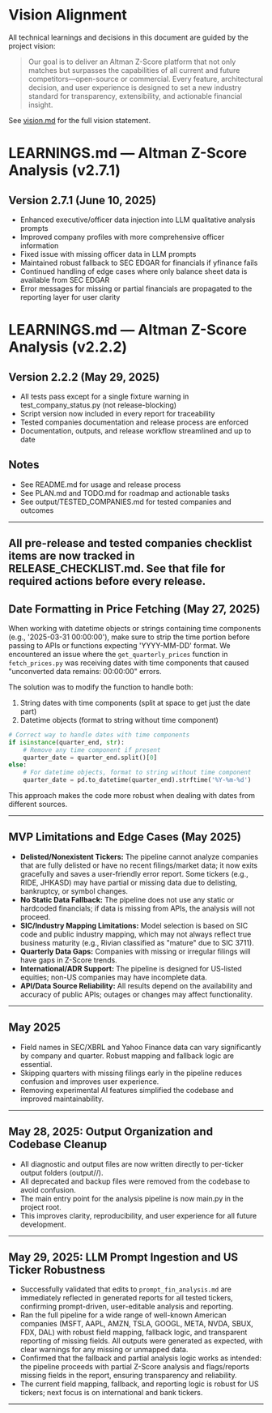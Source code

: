 # Vision Alignment

All technical learnings and decisions in this document are guided by the project vision:

> Our goal is to deliver an Altman Z-Score platform that not only matches but surpasses the capabilities of all current and future competitors—open-source or commercial. Every feature, architectural decision, and user experience is designed to set a new industry standard for transparency, extensibility, and actionable financial insight.

See [vision.md](./vision.md) for the full vision statement.

# LEARNINGS.md — Altman Z-Score Analysis (v2.7.1)

## Version 2.7.1 (June 10, 2025)
- Enhanced executive/officer data injection into LLM qualitative analysis prompts
- Improved company profiles with more comprehensive officer information
- Fixed issue with missing officer data in LLM prompts
- Maintained robust fallback to SEC EDGAR for financials if yfinance fails
- Continued handling of edge cases where only balance sheet data is available from SEC EDGAR
- Error messages for missing or partial financials are propagated to the reporting layer for user clarity

# LEARNINGS.md — Altman Z-Score Analysis (v2.2.2)

## Version 2.2.2 (May 29, 2025)
- All tests pass except for a single fixture warning in test_company_status.py (not release-blocking)
- Script version now included in every report for traceability
- Tested companies documentation and release process are enforced
- Documentation, outputs, and release workflow streamlined and up to date

## Notes
- See README.md for usage and release process
- See PLAN.md and TODO.md for roadmap and actionable tasks
- See output/TESTED_COMPANIES.md for tested companies and outcomes

---
All pre-release and tested companies checklist items are now tracked in RELEASE_CHECKLIST.md. See that file for required actions before every release.
---

## Date Formatting in Price Fetching (May 27, 2025)

When working with datetime objects or strings containing time components (e.g., '2025-03-31 00:00:00'), make sure to strip the time portion before passing to APIs or functions expecting 'YYYY-MM-DD' format. We encountered an issue where the `get_quarterly_prices` function in `fetch_prices.py` was receiving dates with time components that caused "unconverted data remains: 00:00:00" errors.

The solution was to modify the function to handle both:
1. String dates with time components (split at space to get just the date part)
2. Datetime objects (format to string without time component)

```python
# Correct way to handle dates with time components
if isinstance(quarter_end, str):
    # Remove any time component if present
    quarter_date = quarter_end.split()[0]
else:
    # For datetime objects, format to string without time component
    quarter_date = pd.to_datetime(quarter_end).strftime('%Y-%m-%d')
```

This approach makes the code more robust when dealing with dates from different sources.

---

## MVP Limitations and Edge Cases (May 2025)

- **Delisted/Nonexistent Tickers:** The pipeline cannot analyze companies that are fully delisted or have no recent filings/market data; it now exits gracefully and saves a user-friendly error report. Some tickers (e.g., RIDE, JHKASD) may have partial or missing data due to delisting, bankruptcy, or symbol changes.
- **No Static Data Fallback:** The pipeline does not use any static or hardcoded financials; if data is missing from APIs, the analysis will not proceed.
- **SIC/Industry Mapping Limitations:** Model selection is based on SIC code and public industry mapping, which may not always reflect true business maturity (e.g., Rivian classified as "mature" due to SIC 3711).
- **Quarterly Data Gaps:** Companies with missing or irregular filings will have gaps in Z-Score trends.
- **International/ADR Support:** The pipeline is designed for US-listed equities; non-US companies may have incomplete data.
- **API/Data Source Reliability:** All results depend on the availability and accuracy of public APIs; outages or changes may affect functionality.

---

## May 2025

- Field names in SEC/XBRL and Yahoo Finance data can vary significantly by company and quarter. Robust mapping and fallback logic are essential.
- Skipping quarters with missing filings early in the pipeline reduces confusion and improves user experience.
- Removing experimental AI features simplified the codebase and improved maintainability.

---

## May 28, 2025: Output Organization and Codebase Cleanup
- All diagnostic and output files are now written directly to per-ticker output folders (output/<TICKER>/).
- All deprecated and backup files were removed from the codebase to avoid confusion.
- The main entry point for the analysis pipeline is now main.py in the project root.
- This improves clarity, reproducibility, and user experience for all future development.

---

## May 29, 2025: LLM Prompt Ingestion and US Ticker Robustness
- Successfully validated that edits to `prompt_fin_analysis.md` are immediately reflected in generated reports for all tested tickers, confirming prompt-driven, user-editable analysis and reporting.
- Ran the full pipeline for a wide range of well-known American companies (MSFT, AAPL, AMZN, TSLA, GOOGL, META, NVDA, SBUX, FDX, DAL) with robust field mapping, fallback logic, and transparent reporting of missing fields. All outputs were generated as expected, with clear warnings for any missing or unmapped data.
- Confirmed that the fallback and partial analysis logic works as intended: the pipeline proceeds with partial Z-Score analysis and flags/reports missing fields in the report, ensuring transparency and reliability.
- The current field mapping, fallback, and reporting logic is robust for US tickers; next focus is on international and bank tickers.

---

